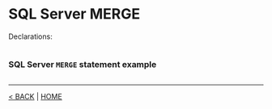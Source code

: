 # SQL Server MERGE

Declarations:

```cs --project ../../SqlServerTutorial/SqlServerTutorial.csproj --source-file ../../SqlServerTutorial/Basic/Merge.cs --region Declarations --editable false
```

### SQL Server `MERGE` statement example

```cs --project ../../SqlServerTutorial/SqlServerTutorial.csproj --source-file ../../SqlServerTutorial/Basic/Merge.cs --region T1
```

---

[< BACK](Basic.md) | [HOME](/)
